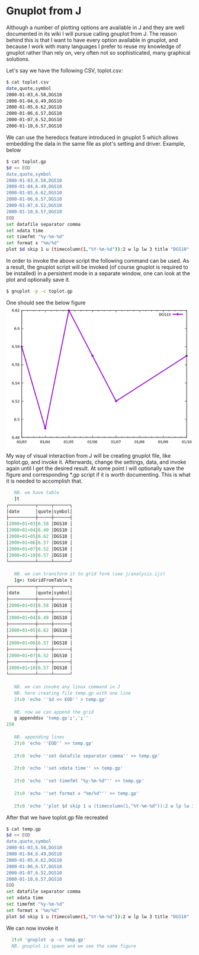 # Gnuplot from J

Although a number of plotting options are available in J and they are well documented in its wiki
I will pursue calling gnuplot from J. The reason behind this is that I want to have every
option available in gnuplot, and because I work with many languages I prefer to reuse my knowledge of
gnuplot rather than rely on, very often not so sophisticated, many graphical solutions.

Let's say we have the following CSV, toplot.csv:
```bash
$ cat toplot.csv
date,quote,symbol
2000-01-03,6.58,DGS10
2000-01-04,6.49,DGS10
2000-01-05,6.62,DGS10
2000-01-06,6.57,DGS10
2000-01-07,6.52,DGS10
2000-01-10,6.57,DGS10
```
We can use the heredocs feature introduced in gnuplot 5 which allows embedding the data in the same file as
plot's setting and driver. Example, below
```bash
$ cat toplot.gp
$d << EOD
date,quote,symbol
2000-01-03,6.58,DGS10
2000-01-04,6.49,DGS10
2000-01-05,6.62,DGS10
2000-01-06,6.57,DGS10
2000-01-07,6.52,DGS10
2000-01-10,6.57,DGS10
EOD
set datafile separator comma
set xdata time
set timefmt "%y-%m-%d"
set format x "%m/%d"
plot $d skip 1 u (timecolumn(1,"%Y-%m-%d")):2 w lp lw 3 title "DGS10"
```
In order to invoke the above script the following command can be used.
As a result, the gnuplot script will be invoked (of course gnuplot is required to be installed)
in a persistent mode in a separate window, one can look at the plot and optionally save it.
```bash
$ gnuplot -p -c toplot.gp
```
One should see the below figure
![image](../figures/toplot.png)

My way of visual interaction from J will be creating gnuplot file, like toplot.gp, and invoke it.
Afterwards, change the settings, data, and invoke again until I get the desired result.
At some point I will optionally save the figure and corresponding *.gp script if it
is worth documenting.
This is what it is needed to accomplish that.
```j
   NB. we have table
   ]t
┌──────────┬─────┬──────┐
│date      │quote│symbol│
├──────────┼─────┼──────┤
│2000-01-03│6.58 │DGS10 │
│2000-01-04│6.49 │DGS10 │
│2000-01-05│6.62 │DGS10 │
│2000-01-06│6.57 │DGS10 │
│2000-01-07│6.52 │DGS10 │
│2000-01-10│6.57 │DGS10 │
└──────────┴─────┴──────┘

   NB. we can transform it to grid form (see j/analysis.ijs)
   ]g=: toGridFromTable t
┌──────────┬─────┬──────┐
│date      │quote│symbol│
├──────────┼─────┼──────┤
│2000-01-03│6.58 │DGS10 │
├──────────┼─────┼──────┤
│2000-01-04│6.49 │DGS10 │
├──────────┼─────┼──────┤
│2000-01-05│6.62 │DGS10 │
├──────────┼─────┼──────┤
│2000-01-06│6.57 │DGS10 │
├──────────┼─────┼──────┤
│2000-01-07│6.52 │DGS10 │
├──────────┼─────┼──────┤
│2000-01-10│6.57 │DGS10 │
└──────────┴─────┴──────┘

   NB. we can invoke any linux command in J
   NB. here creating file temp.gp with one line
   2!:0 'echo ''$d << EOD'' > temp.gp'

   NB. now we can append the grid
   g appenddsv 'temp.gp';',';''
150

   NB. appending lines
   2!:0 'echo ''EOD'' >> temp.gp'

   2!:0 'echo ''set datafile separator comma'' >> temp.gp'

   2!:0 'echo ''set xdata time'' >> temp.gp'

   2!:0 'echo ''set timefmt "%y-%m-%d"'' >> temp.gp'

   2!:0 'echo ''set format x "%m/%d"'' >> temp.gp'

   2!:0 'echo ''plot $d skip 1 u (timecolumn(1,"%Y-%m-%d")):2 w lp lw 3 title "DGS10"'' >> temp.gp'
```

After that we have toplot.gp file recreated
```bash
$ cat temp.gp
$d << EOD
date,quote,symbol
2000-01-03,6.58,DGS10
2000-01-04,6.49,DGS10
2000-01-05,6.62,DGS10
2000-01-06,6.57,DGS10
2000-01-07,6.52,DGS10
2000-01-10,6.57,DGS10
EOD
set datafile separator comma
set xdata time
set timefmt "%y-%m-%d"
set format x "%m/%d"
plot $d skip 1 u (timecolumn(1,"%Y-%m-%d")):2 w lp lw 3 title "DGS10"
```

We can now invoke it
```j
  2!:0 'gnuplot -p -c temp.gp'
  NB. gnuplot is spawn and we see the same figure
```
